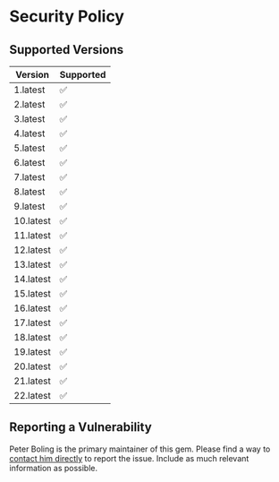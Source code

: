 # Security Policy

## Supported Versions

| Version   | Supported |
|-----------|-----------|
| 1.latest  | ✅         |
| 2.latest  | ✅         |
| 3.latest  | ✅         |
| 4.latest  | ✅         |
| 5.latest  | ✅         |
| 6.latest  | ✅         |
| 7.latest  | ✅         |
| 8.latest  | ✅         |
| 9.latest  | ✅         |
| 10.latest | ✅         |
| 11.latest | ✅         |
| 12.latest | ✅         |
| 13.latest | ✅         |
| 14.latest | ✅         |
| 15.latest | ✅         |
| 16.latest | ✅         |
| 17.latest | ✅         |
| 18.latest | ✅         |
| 19.latest | ✅         |
| 20.latest | ✅         |
| 21.latest | ✅         |
| 22.latest | ✅         |

## Reporting a Vulnerability

Peter Boling is the primary maintainer of this gem. Please find a way
to [contact him directly](https://railsbling.com/contact) to report the issue. Include as much relevant information as
possible.
